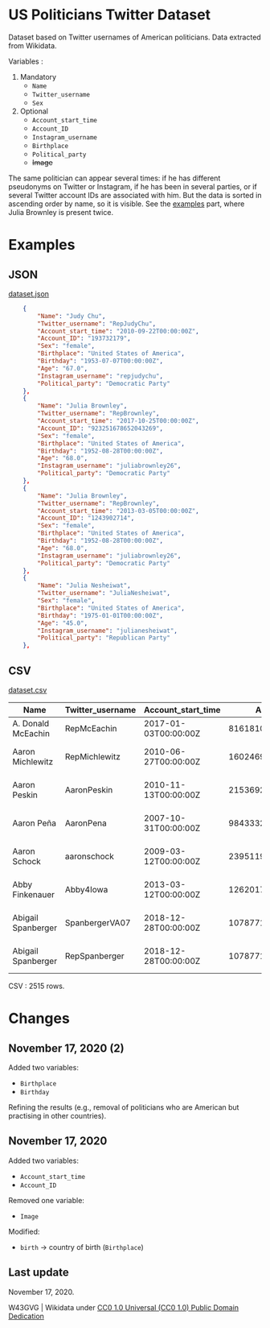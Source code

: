 # US Politicians Twitter Dataset

 Dataset based on Twitter usernames of American politicians. Data extracted from Wikidata.
 
 Variables :

 1. Mandatory
    - ```Name```
    - ```Twitter_username```
    - ```Sex```
2. Optional
    - ```Account_start_time```
    - ```Account_ID```
    - ```Instagram_username```
    - ```Birthplace```
    - ```Political_party```
    - ~~Image~~

 The same politician can appear several times: if he has different pseudonyms on Twitter or Instagram, if he has been in several parties, or if several Twitter account IDs are associated with him. But the data is sorted in ascending order by name, so it is visible. See the [examples](https://github.com/W43GVG/US-Politicians-Twitter-Dataset#examples) part, where Julia Brownley is present twice.

# Examples
## JSON

[dataset.json](https://github.com/W43GVG/US-Politicians-Twitter-Dataset/blob/master/dataset.json)

```json
    {
        "Name": "Judy Chu",
        "Twitter_username": "RepJudyChu",
        "Account_start_time": "2010-09-22T00:00:00Z",
        "Account_ID": "193732179",
        "Sex": "female",
        "Birthplace": "United States of America",
        "Birthday": "1953-07-07T00:00:00Z",
        "Age": "67.0",
        "Instagram_username": "repjudychu",
        "Political_party": "Democratic Party"
    },
    {
        "Name": "Julia Brownley",
        "Twitter_username": "RepBrownley",
        "Account_start_time": "2017-10-25T00:00:00Z",
        "Account_ID": "923251678652043269",
        "Sex": "female",
        "Birthplace": "United States of America",
        "Birthday": "1952-08-28T00:00:00Z",
        "Age": "68.0",
        "Instagram_username": "juliabrownley26",
        "Political_party": "Democratic Party"
    },
    {
        "Name": "Julia Brownley",
        "Twitter_username": "RepBrownley",
        "Account_start_time": "2013-03-05T00:00:00Z",
        "Account_ID": "1243902714",
        "Sex": "female",
        "Birthplace": "United States of America",
        "Birthday": "1952-08-28T00:00:00Z",
        "Age": "68.0",
        "Instagram_username": "juliabrownley26",
        "Political_party": "Democratic Party"
    },
    {
        "Name": "Julia Nesheiwat",
        "Twitter_username": "JuliaNesheiwat",
        "Sex": "female",
        "Birthplace": "United States of America",
        "Birthday": "1975-01-01T00:00:00Z",
        "Age": "45.0",
        "Instagram_username": "julianesheiwat",
        "Political_party": "Republican Party"
    },
```
## CSV

[dataset.csv](https://github.com/W43GVG/US-Politicians-Twitter-Dataset/blob/master/dataset.csv)

| Name               | Twitter_username | Account_start_time   | Account_ID          | Sex    | Birthplace               | Birthday             | Age  | Instagram_username | Political_party  |
|--------------------|------------------|----------------------|---------------------|--------|--------------------------|----------------------|------|--------------------|------------------|
| A. Donald McEachin | RepMcEachin      | 2017-01-03T00:00:00Z | 816181091673448448  | male   | Germany                  | 1961-10-10T00:00:00Z | 59.0 | repmceachin        | Democratic Party |
| Aaron Michlewitz   | RepMichlewitz    | 2010-06-27T00:00:00Z | 160246973           | male   | United States of America | 1978-01-01T00:00:00Z | 42.0 |                    | Democratic Party |
| Aaron Peskin       | AaronPeskin      | 2010-11-13T00:00:00Z | 215369273           | male   | United States of America | 1964-06-17T00:00:00Z | 56.0 | apeskin52          | Democratic Party |
| Aaron Peña         | AaronPena        | 2007-10-31T00:00:00Z | 9843332             | male   | United States of America | 1959-06-08T00:00:00Z | 61.0 |                    | Republican Party |
| Aaron Schock       | aaronschock      | 2009-03-12T00:00:00Z | 23951197            | male   | United States of America | 1981-05-28T00:00:00Z | 39.0 | aaronschock        | Republican Party |
| Abby Finkenauer    | Abby4Iowa        | 2013-03-12T00:00:00Z | 1262017122          | female | United States of America | 1988-12-27T00:00:00Z | 31.0 | abby4iowa          | Democratic Party |
| Abigail Spanberger | SpanbergerVA07   | 2018-12-28T00:00:00Z | 1078771401497161728 | female | United States of America | 1978-08-01T00:00:00Z | 42.0 | repspanberger      | Democratic Party |
| Abigail Spanberger | RepSpanberger    | 2018-12-28T00:00:00Z | 1078771401497161728 | female | United States of America | 1978-08-01T00:00:00Z | 42.0 | repspanberger      | Democratic Party |

 CSV : 2515  rows.

# Changes
## November 17, 2020 (2)

 Added two variables:
 - ```Birthplace```
 - ```Birthday```

 Refining the results (e.g., removal of politicians who are American but practising in other countries).

## November 17, 2020

 Added two variables:
 - ```Account_start_time```
 - ```Account_ID```

 Removed one variable:
 - ```Image```

 Modified:
 - ```birth``` -> country of birth (```Birthplace```)

## Last update

 November 17, 2020.

W43GVG | Wikidata under  [CC0 1.0 Universal (CC0 1.0) Public Domain Dedication](https://creativecommons.org/publicdomain/zero/1.0/)
